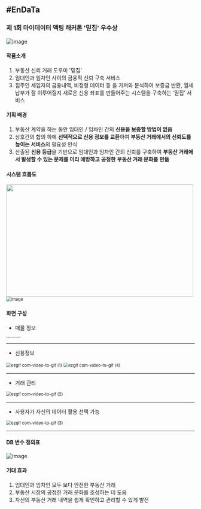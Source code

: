 ## #EnDaTa

### 제 1회 마이데이터 액팅 해커톤 '믿집' 우수상

![image](https://user-images.githubusercontent.com/48886490/82736769-01772800-9d67-11ea-9622-747b28656d26.png)

#### 작품소개

1. 부동산 신뢰 거래 도우미 '믿집'
2. 임대인과 임차인 사이의 금융적 신뢰 구축 서비스
3. 집주인 세입자의 금융내역, 비정형 데이터 등 을 가져와 분석하여 보증금 반환, 월세 납부가 잘 이루어질지 새로운 신용 좌표를 만들어주는 시스템을 구축하는 ‘믿집’ 서비스



#### 기획 배경

1. 부동산 계약을 하는 동안 임대인 / 임차인 간의 **신용을 보증할 방법이 없음**
2. 상호간의 합의 하에 **선택적으로 신용 정보를 교환**하여 **부동산 거래에서의 신뢰도를 높이는 서비스**의 필요성 인식
3. 산출된 **신용 등급**을 기반으로 임대인과 임차인 간의 신뢰를 구축하여 **부동산 거래에서 발생할 수 있는 문제를 미리 예방하고** **공정한** **부동산 거래 문화를** **만듦**



#### 시스템 흐름도

<img src="https://user-images.githubusercontent.com/48886490/82737380-b6abdf00-9d6b-11ea-8478-5530c64d41fe.png" width="500" height="300" />
<img src="https://user-images.githubusercontent.com/48886490/82737881-e1e3fd80-9d6e-11ea-95b1-57effc16182f.png" alt="image" style="zoom:80%;" />

#### 화면 구성

- 매물 정보  

<img src="https://user-images.githubusercontent.com/48886490/82736460-ec00fe80-9d64-11ea-88ca-2238e149befb.gif" alt="ezgif com-video-to-gif (5)" style="zoom:20%;" />

------

- 신용정보

<img src="https://user-images.githubusercontent.com/48886490/82736454-e4d9f080-9d64-11ea-8bb3-77251aeaa535.gif" alt="ezgif com-video-to-gif (1)" style="zoom:80%;" /> <img src="https://user-images.githubusercontent.com/48886490/82736459-eacfd180-9d64-11ea-9cbe-b33fe9a35eab.gif" alt="ezgif com-video-to-gif (4)" style="zoom:80%;" />

------

- 거래 관리

<img src="https://user-images.githubusercontent.com/48886490/82736456-e7d4e100-9d64-11ea-9bb3-bb3717a301e8.gif" alt="ezgif com-video-to-gif (2)" style="zoom:80%;" />



------

- 사용자가 자신의 데이터 활용 선택 가능

<img src="https://user-images.githubusercontent.com/48886490/82736458-e9060e00-9d64-11ea-96c4-37d9d1310c60.gif" alt="ezgif com-video-to-gif (3)" style="zoom:80%;" />

------



#### DB 변수 정의표

![image](https://user-images.githubusercontent.com/48886490/82737522-8add2900-9d6c-11ea-8eba-8bf252b123ff.png)



#### 기대 효과

1. 임대인과 임차인 모두 보다 안전한 부동산 거래
2. 부동산 시장의 공정한 거래 문화를 조성하는 데 도움
3. 자신의 부동산 거래 내역을 쉽게 확인하고 관리할 수 있게 발전

